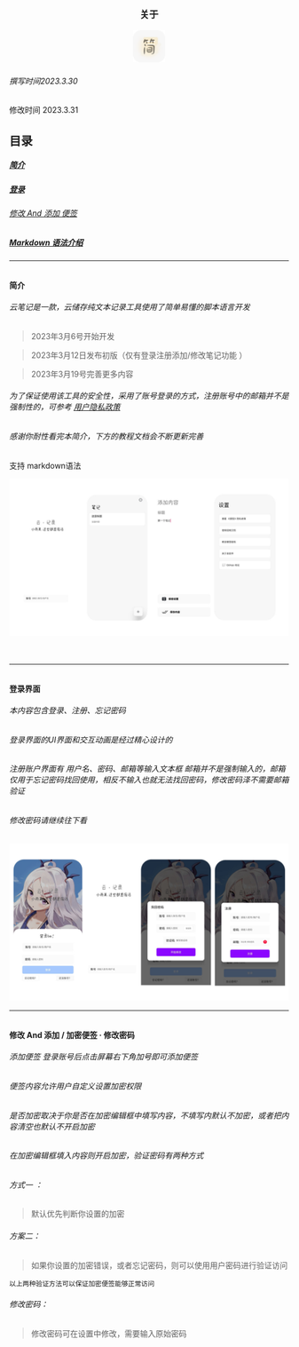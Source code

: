 <a id="顶部"></a> 
<br> <div align=center>
<big><strong>关于</strong></big><br><br>
  <img src="https://raw.githubusercontent.com/ZIDC/com.cjzwj-Cloud-note/main/预览/7389C2D4-58CD-41CD-AD9E-84122E12925E.png" width=58 height=58>
 <br> </div>


###### 撰写时间2023.3.30
修改时间 2023.3.31

## 目录


##### [简介](#简介)  

##### [登录](#登录)

###### [修改 And 添加 便签](#修改/添加)

##### [Markdown 语法介绍](#markdown) 

------


<a id="简介"></a>
######  

<b>简介</b>

###### 云笔记是一款，云储存纯文本记录工具使用了简单易懂的脚本语言开发  

###### 

> 2023年3月6号开始开发  

> 2023年3月12日发布初版（仅有登录注册添加/修改笔记功能  ）

> 2023年3月19号完善更多内容  


###### 为了保证使用该工具的安全性，采用了账号登录的方式，注册账号中的邮箱并不是强制性的，可参考 [用户隐私政策](https://github.com/yssm.md) 
###### 感谢你耐性看完本简介，下方的教程文档会不断更新完善 
 支持 markdown语法

<div align=center>
 <img src="https://github.com/ZIDC/com.cjzwj-Cloud-note/raw/main/%E9%A2%84%E8%A7%88/yul.jpg" ></div><br><br>
 
 
------

 

 <a id="登录"></a>
######  
<b>登录界面</b>

###### 本内容包含登录、注册、忘记密码
###### 登录界面的UI界面和交互动画是经过精心设计的

###### 注册账户界面有 用户名、密码、邮箱等输入文本框   邮箱并不是强制输入的，邮箱仅用于忘记密码找回使用，相反不输入也就无法找回密码，修改密码泽不需要邮箱验证
###### 修改密码请继续往下看

<div align=center>
 <img src="https://github.com/ZIDC/com.cjzwj-Cloud-note/raw/main/%E9%A2%84%E8%A7%88/dlzc.jpg" ></div>


  
   
------

 

<a id="修改/添加"></a>
######  
<b>修改 And 添加 / 加密便签 · 修改密码</b>

###### 添加便签 登录账号后点击屏幕右下角加号即可添加便签
###### 便签内容允许用户自定义设置加密权限

###### 是否加密取决于你是否在加密编辑框中填写内容，不填写内默认不加密，或者把内容清空也默认不开启加密
###### 在加密编辑框填入内容则开启加密，验证密码有两种方式
###### 方式一 ：
> 默认优先判断你设置的加密
###### 方案二：
> 如果你设置的加密错误，或者忘记密码，则可以使用用户密码进行验证访问

`以上两种验证方法可以保证加密便签能够正常访问 `

###### 修改密码：

> 修改密码可在设置中修改，需要输入原始密码

<a id="markdown"></a>

##  

<br> <br> <br>



